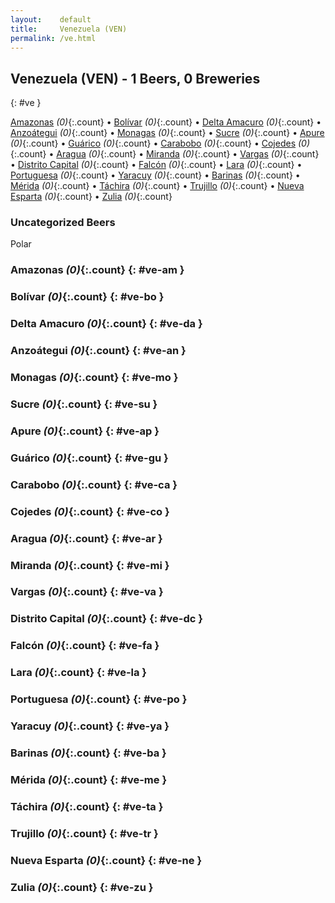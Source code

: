 ```yaml
---
layout:    default
title:     Venezuela (VEN)
permalink: /ve.html
---
```


## Venezuela (VEN) - 1 Beers, 0 Breweries
{: #ve }


[Amazonas](#ve-am) _(0)_{:.count} • [Bolívar](#ve-bo) _(0)_{:.count} • [Delta Amacuro](#ve-da) _(0)_{:.count} • [Anzoátegui](#ve-an) _(0)_{:.count} • [Monagas](#ve-mo) _(0)_{:.count} • [Sucre](#ve-su) _(0)_{:.count} • [Apure](#ve-ap) _(0)_{:.count} • [Guárico](#ve-gu) _(0)_{:.count} • [Carabobo](#ve-ca) _(0)_{:.count} • [Cojedes](#ve-co) _(0)_{:.count} • [Aragua](#ve-ar) _(0)_{:.count} • [Miranda](#ve-mi) _(0)_{:.count} • [Vargas](#ve-va) _(0)_{:.count} • [Distrito Capital](#ve-dc) _(0)_{:.count} • [Falcón](#ve-fa) _(0)_{:.count} • [Lara](#ve-la) _(0)_{:.count} • [Portuguesa](#ve-po) _(0)_{:.count} • [Yaracuy](#ve-ya) _(0)_{:.count} • [Barinas](#ve-ba) _(0)_{:.count} • [Mérida](#ve-me) _(0)_{:.count} • [Táchira](#ve-ta) _(0)_{:.count} • [Trujillo](#ve-tr) _(0)_{:.count} • [Nueva Esparta](#ve-ne) _(0)_{:.count} • [Zulia](#ve-zu) _(0)_{:.count}

### Uncategorized Beers

Polar  




### Amazonas _(0)_{:.count} {: #ve-am }







### Bolívar _(0)_{:.count} {: #ve-bo }







### Delta Amacuro _(0)_{:.count} {: #ve-da }







### Anzoátegui _(0)_{:.count} {: #ve-an }







### Monagas _(0)_{:.count} {: #ve-mo }







### Sucre _(0)_{:.count} {: #ve-su }







### Apure _(0)_{:.count} {: #ve-ap }







### Guárico _(0)_{:.count} {: #ve-gu }







### Carabobo _(0)_{:.count} {: #ve-ca }







### Cojedes _(0)_{:.count} {: #ve-co }







### Aragua _(0)_{:.count} {: #ve-ar }







### Miranda _(0)_{:.count} {: #ve-mi }







### Vargas _(0)_{:.count} {: #ve-va }







### Distrito Capital _(0)_{:.count} {: #ve-dc }







### Falcón _(0)_{:.count} {: #ve-fa }







### Lara _(0)_{:.count} {: #ve-la }







### Portuguesa _(0)_{:.count} {: #ve-po }







### Yaracuy _(0)_{:.count} {: #ve-ya }







### Barinas _(0)_{:.count} {: #ve-ba }







### Mérida _(0)_{:.count} {: #ve-me }







### Táchira _(0)_{:.count} {: #ve-ta }







### Trujillo _(0)_{:.count} {: #ve-tr }







### Nueva Esparta _(0)_{:.count} {: #ve-ne }







### Zulia _(0)_{:.count} {: #ve-zu }






 

